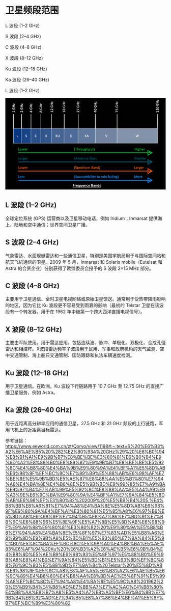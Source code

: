 # 卫星频段范围

L 波段 (1–2 GHz)

S 波段 (2–4 GHz)

C 波段 (4–8 GHz)

X 波段 (8–12 GHz)

Ku 波段 (12–18 GHz)

Ka 波段 (26–40 GHz)

L 波段 (1–2 GHz)

![alt text](image-7.png)

## L 波段 (1–2 GHz)
全球定位系统 (GPS) 运营商以及卫星移动电话，例如 Iridium；Inmarsat 提供海上、陆地和空中通信；世界空间卫星广播。

## S 波段 (2–4 GHz)

气象雷达、水面舰艇雷达和一些通信卫星，特别是美国宇航局用于与国际空间站和航天飞机通信的卫星。2009 年 5 月，Inmarsat 和 Solaris mobile（Eutelsat 和 Astra 的合资企业）分别获得了欧盟委员会授予的 S 波段 2×15 MHz 部分。

## C 波段 (4–8 GHz)

主要用于卫星通信、全时卫星电视网络或原始卫星馈送。通常用于受热带降雨影响的地区，因为它比 Ku 波段更不容易受到雨衰的影响（最初的 Telstar 卫星在该波段有一个转发器，用于在 1962 年中继第一个跨大西洋直播电视信号）。

## X 波段 (8–12 GHz)

主要由军队使用。用于雷达应用，包括连续波、脉冲、单极化、双极化、合成孔径雷达和相控阵。X波段雷达频率子波段用于民用、军事和政府机构的天气监测、空中交通管制、海上船只交通管制、国防跟踪和执法车辆速度检测。

## Ku 波段 (12–18 GHz)

用于卫星通信。在欧洲，Ku 波段下行链路用于 10.7 GHz 至 12.75 GHz 的直接广播卫星服务，例如 Astra。

## Ka 波段 (26–40 GHz)

用于近距离高分辨率应用的通信卫星，27.5 GHz 和 31 GHz 频段的上行链路，军用飞机上的近距离目标雷达。

参考链接：
https://www.eeworld.com.cn/zt/Qorvo/view/1198#:~:text=S%20%E6%B3%A2%E6%AE%B5%20%282%E2%80%934%20GHz%29%20%E6%B0%94%E8%B1%A1%E9%9B%B7%E8%BE%BE%E3%80%81%E6%B0%B4%E9%9D%A2%E8%88%B0%E8%89%87%E9%9B%B7%E8%BE%BE%E5%92%8C%E4%B8%80%E4%BA%9B%E9%80%9A%E4%BF%A1%E5%8D%AB%E6%98%9F%EF%BC%8C%E7%89%B9%E5%88%AB%E6%98%AF%E7%BE%8E%E5%9B%BD%E5%AE%87%E8%88%AA%E5%B1%80%E7%94%A8%E4%BA%8E%E4%B8%8E%E5%9B%BD%E9%99%85%E7%A9%BA%E9%97%B4%E7%AB%99%E5%92%8C%E8%88%AA%E5%A4%A9%E9%A3%9E%E6%9C%BA%E9%80%9A%E4%BF%A1%E7%9A%84%E5%8D%AB%E6%98%9F%E3%80%82%202009%20%E5%B9%B4%205,%E4%B8%BB%E8%A6%81%E7%94%A8%E4%BA%8E%E5%8D%AB%E6%98%9F%E9%80%9A%E4%BF%A1%E3%80%81%E5%85%A8%E6%97%B6%E5%8D%AB%E6%98%9F%E7%94%B5%E8%A7%86%E7%BD%91%E7%BB%9C%E6%88%96%E5%8E%9F%E5%A7%8B%E5%8D%AB%E6%98%9F%E9%A6%88%E9%80%81%E3%80%82%20%E9%80%9A%E5%B8%B8%E7%94%A8%E4%BA%8E%E5%8F%97%E7%83%AD%E5%B8%A6%E9%99%8D%E9%9B%A8%E5%BD%B1%E5%93%8D%E7%9A%84%E5%9C%B0%E5%8C%BA%EF%BC%8C%E5%9B%A0%E4%B8%BA%E5%AE%83%E6%AF%94%20Ku%20%E6%B3%A2%E6%AE%B5%E6%9B%B4%E4%B8%8D%E5%AE%B9%E6%98%93%E5%8F%97%E5%88%B0%E9%9B%A8%E8%A1%B0%E7%9A%84%E5%BD%B1%E5%93%8D%EF%BC%88%E6%9C%80%E5%88%9D%E7%9A%84%20Telstar%20%E5%8D%AB%E6%98%9F%E5%9C%A8%E8%AF%A5%E6%B3%A2%E6%AE%B5%E6%9C%89%E4%B8%80%E4%B8%AA%E8%BD%AC%E5%8F%91%E5%99%A8%EF%BC%8C%E7%94%A8%E4%BA%8E%E5%9C%A8%201962%20%E5%B9%B4%E4%B8%AD%E7%BB%A7%E7%AC%AC%E4%B8%80%E4%B8%AA%E8%B7%A8%E5%A4%A7%E8%A5%BF%E6%B4%8B%E7%9B%B4%E6%92%AD%E7%94%B5%E8%A7%86%E4%BF%A1%E5%8F%B7%EF%BC%89%E3%80%82
